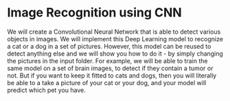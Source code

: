 # Image Recognition using CNN
We will create a Convolutional Neural Network that is able to detect various objects in images. We will implement this Deep Learning model to recognize a cat or a dog in a set of pictures. However, this model can be reused to detect anything else and we will show you how to do it - by simply changing the pictures in the input folder. 
For example, we will be able to train the same model on a set of brain images, to detect if they contain a tumor or not. But if you want to keep it fitted to cats and dogs, then you will literally be able to a take a picture of your cat or your dog, and your model will predict which pet you have.
